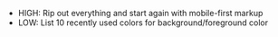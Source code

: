 - HIGH: Rip out everything and start again with mobile-first markup
- LOW: List 10 recently used colors for background/foreground color
